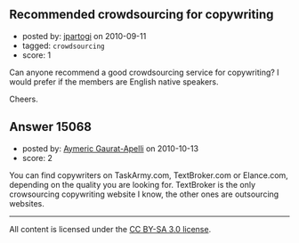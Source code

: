 ## Recommended crowdsourcing for copywriting

- posted by: [jpartogi](https://stackexchange.com/users/-1/911-jpartogi) on 2010-09-11
- tagged: `crowdsourcing`
- score: 1

Can anyone recommend a good crowdsourcing service for copywriting? I would prefer if the members are English native speakers.

Cheers.


## Answer 15068

- posted by: [Aymeric Gaurat-Apelli](https://stackexchange.com/users/-1/4785-aymeric-gaurat-apelli) on 2010-10-13
- score: 2

You can find copywriters on TaskArmy.com, TextBroker.com or Elance.com, depending on the quality you are looking for. TextBroker is the only crowsourcing copywriting website I know, the other ones are outsourcing websites. 


  



---

All content is licensed under the [CC BY-SA 3.0 license](https://creativecommons.org/licenses/by-sa/3.0/).
